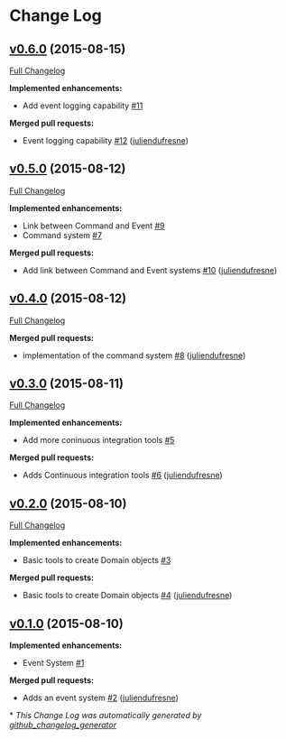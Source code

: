 # Change Log

## [v0.6.0](https://github.com/php-ddd/domain-driven-design/tree/v0.6.0) (2015-08-15)

[Full Changelog](https://github.com/php-ddd/domain-driven-design/compare/v0.5.0...v0.6.0)

**Implemented enhancements:**

- Add event logging capability [\#11](https://github.com/php-ddd/domain-driven-design/issues/11)

**Merged pull requests:**

- Event logging capability [\#12](https://github.com/php-ddd/domain-driven-design/pull/12) ([juliendufresne](https://github.com/juliendufresne))

## [v0.5.0](https://github.com/php-ddd/domain-driven-design/tree/v0.5.0) (2015-08-12)
[Full Changelog](https://github.com/php-ddd/domain-driven-design/compare/v0.4.0...v0.5.0)

**Implemented enhancements:**

- Link between Command and Event [\#9](https://github.com/php-ddd/domain-driven-design/issues/9)
- Command system [\#7](https://github.com/php-ddd/domain-driven-design/issues/7)

**Merged pull requests:**

- Add link between Command and Event systems [\#10](https://github.com/php-ddd/domain-driven-design/pull/10) ([juliendufresne](https://github.com/juliendufresne))

## [v0.4.0](https://github.com/php-ddd/domain-driven-design/tree/v0.4.0) (2015-08-12)
[Full Changelog](https://github.com/php-ddd/domain-driven-design/compare/v0.3.0...v0.4.0)

**Merged pull requests:**

- implementation of the command system [\#8](https://github.com/php-ddd/domain-driven-design/pull/8) ([juliendufresne](https://github.com/juliendufresne))

## [v0.3.0](https://github.com/php-ddd/domain-driven-design/tree/v0.3.0) (2015-08-11)
[Full Changelog](https://github.com/php-ddd/domain-driven-design/compare/v0.2.0...v0.3.0)

**Implemented enhancements:**

- Add more coninuous integration tools [\#5](https://github.com/php-ddd/domain-driven-design/issues/5)

**Merged pull requests:**

- Adds Continuous integration tools [\#6](https://github.com/php-ddd/domain-driven-design/pull/6) ([juliendufresne](https://github.com/juliendufresne))

## [v0.2.0](https://github.com/php-ddd/domain-driven-design/tree/v0.2.0) (2015-08-10)
[Full Changelog](https://github.com/php-ddd/domain-driven-design/compare/v0.1.0...v0.2.0)

**Implemented enhancements:**

- Basic tools to create Domain objects [\#3](https://github.com/php-ddd/domain-driven-design/issues/3)

**Merged pull requests:**

- Basic tools to create Domain objects [\#4](https://github.com/php-ddd/domain-driven-design/pull/4) ([juliendufresne](https://github.com/juliendufresne))

## [v0.1.0](https://github.com/php-ddd/domain-driven-design/tree/v0.1.0) (2015-08-10)
**Implemented enhancements:**

- Event System [\#1](https://github.com/php-ddd/domain-driven-design/issues/1)

**Merged pull requests:**

- Adds an event system [\#2](https://github.com/php-ddd/domain-driven-design/pull/2) ([juliendufresne](https://github.com/juliendufresne))



\* *This Change Log was automatically generated by [github_changelog_generator](https://github.com/skywinder/Github-Changelog-Generator)*
